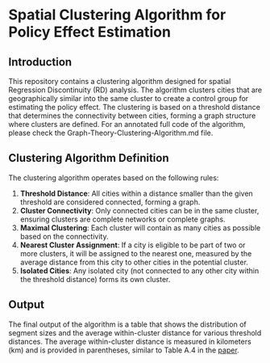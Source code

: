 # Spatial Clustering Algorithm for Policy Effect Estimation

## Introduction

This repository contains a clustering algorithm designed for spatial Regression Discontinuity (RD) analysis. The algorithm clusters cities that are geographically similar into the same cluster to create a control group for estimating the policy effect. The clustering is based on a threshold distance that determines the connectivity between cities, forming a graph structure where clusters are defined.
For an annotated full code of the algorithm, please check the Graph-Theory-Clustering-Algorithm.md file.

## Clustering Algorithm Definition

The clustering algorithm operates based on the following rules:

1. **Threshold Distance**: All cities within a distance smaller than the given threshold are considered connected, forming a graph.
2. **Cluster Connectivity**: Only connected cities can be in the same cluster, ensuring clusters are complete networks or complete graphs.
3. **Maximal Clustering**: Each cluster will contain as many cities as possible based on the connectivity.
4. **Nearest Cluster Assignment**: If a city is eligible to be part of two or more clusters, it will be assigned to the nearest one, measured by the average distance from this city to other cities in the potential cluster.
5. **Isolated Cities**: Any isolated city (not connected to any other city within the threshold distance) forms its own cluster.

## Output

The final output of the algorithm is a table that shows the distribution of segment sizes and the average within-cluster distance for various threshold distances. The average within-cluster distance is measured in kilometers (km) and is provided in parentheses, similar to Table A.4 in the [paper](https://papers.ssrn.com/sol3/papers.cfm?abstract_id=4455034).
